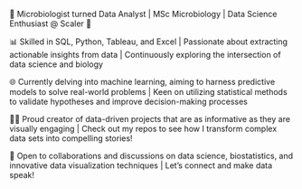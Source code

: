 🔬 Microbiologist turned Data Analyst | MSc Microbiology | Data Science Enthusiast @ Scaler 🚀

📊 Skilled in SQL, Python, Tableau, and Excel | Passionate about extracting actionable insights from data | Continuously exploring the intersection of data science and biology

🌐 Currently delving into machine learning, aiming to harness predictive models to solve real-world problems | Keen on utilizing statistical methods to validate hypotheses and improve decision-making processes

👩‍💻 Proud creator of data-driven projects that are as informative as they are visually engaging | Check out my repos to see how I transform complex data sets into compelling stories!

📢 Open to collaborations and discussions on data science, biostatistics, and innovative data visualization techniques | Let’s connect and make data speak!
<!--
**sadhana1799/sadhana1799** is a ✨ _special_ ✨ repository because its `README.md` (this file) appears on your GitHub profile.

Here are some ideas to get you started:

- 🔭 I’m currently working on ...
- 🌱 I’m currently learning  Data Science & Machine Learning
- 👯 I’m looking to collaborate on ...
- 🤔 I’m looking for help with ...
- 💬 Ask me about ...
- 📫 How to reach me: sadhanasuman1799@gmail.com
- 😄 Pronouns: ...
- ⚡ Fun fact: ...
-->
